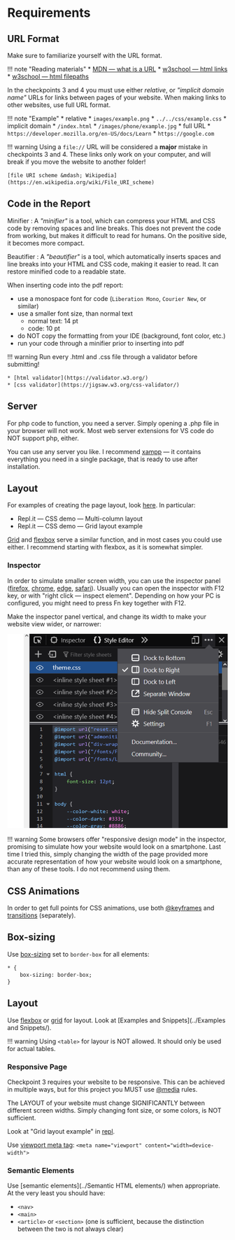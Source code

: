 # Requirements

## URL Format

Make sure to familiarize yourself with the URL format.

!!! note "Reading materials"
	* [MDN &mdash; what is a URL](https://developer.mozilla.org/en-US/docs/Learn/Common_questions/What_is_a_URL)
	* [w3school &mdash; html links](https://www.w3schools.com/html/html_links.asp)
	* [w3school &mdash; html filepaths](https://www.w3schools.com/html/html_filepaths.asp)

In the checkpoints 3 and 4 you must use either *relative*, or *"implicit domain name"* URLs for links between pages of your website. When making links to other websites, use full URL format.

!!! note "Example"
	* relative
		* `images/example.png`
		* `../../css/example.css`
	* implicit domain
		* `/index.html`
		* `/images/phone/example.jpg`
	* full URL
		* `https://developer.mozilla.org/en-US/docs/Learn`
		* `https://google.com`

!!! warning
	Using a `file://` URL will be considered a **major** mistake in checkpoints 3 and&nbsp;4. These links only work on your computer, and will break if you move the website to another folder!

	[file URI scheme &mdash; Wikipedia](https://en.wikipedia.org/wiki/File_URI_scheme)

## Code in the Report

Minifier
:	A *"minifier"* is a tool, which can compress your HTML and CSS code by removing spaces and line breaks. This does not prevent the code from working, but makes it difficult to read for humans. On the positive side, it becomes more compact.

Beautifier
:	A *"beautifier"* is a tool, which automatically inserts spaces and line breaks into your HTML and CSS code, making it easier to read. It can restore minified code to a readable state.

When inserting code into the pdf report:

* use a monospace font for code (`Liberation Mono`, `Courier New`, or similar)
* use a smaller font size, than normal text
	* normal text: 14 pt
	* code: 10 pt
* do NOT copy the formatting from your IDE (background, font color, etc.)
* run your code through a minifier prior to inserting into pdf

!!! warning
	Run every .html and .css file through a validator before submitting!

	* [html validator](https://validator.w3.org/)
	* [css validator](https://jigsaw.w3.org/css-validator/)

## Server

For php code to function, you need a server. Simply opening a .php file in your browser will not work. Most web server extensions for VS code do NOT support php, either.

You can use any server you like. I recommend [xampp](https://www.apachefriends.org/) &mdash; it contains everything you need in a single package, that is ready to use after installation.

## Layout

For examples of creating the page layout, look [here](https://kosrud.github.io/For%20students%20%28HTML%2C%20CSS%29/Examples%20and%20snippets/). In particular:

* Repl.it &mdash; CSS demo &mdash; Multi-column layout
* Repl.it &mdash; CSS demo &mdash; Grid layout example

[Grid](https://www.w3schools.com/css/css_grid.asp) and [flexbox](https://css-tricks.com/snippets/css/a-guide-to-flexbox/) serve a similar function, and in most cases you could use either. I recommend starting with flexbox, as it is somewhat simpler.

### Inspector

In order to simulate smaller screen width, you can use the inspector panel ([firefox](https://firefox-source-docs.mozilla.org/devtools-user/page_inspector/how_to/open_the_inspector/index.html), [chrome](https://www.browserstack.com/guide/inspect-element-in-chrome), [edge](https://learn.microsoft.com/en-us/microsoft-edge/devtools-guide-chromium/overview), [safari](https://www.browserstack.com/guide/how-to-inspect-element-on-mac)). Usually you can open the inspector with F12 key, or with "right click &mdash; inspect element". Depending on how your PC is configured, you might need to press Fn key together with F12.

Make the inspector panel vertical, and change its width to make your website view wider, or narrower:

![inspector-dock-right](Requirements/inspector-dock-right.png)

!!! warning
	Some browsers offer "responsive design mode" in the inspector, promising to simulate how your website would look on a smartphone. Last time I tried this, simply changing the width of the page provided more accurate representation of how your website would look on a smartphone, than any of these tools. I do not recommend using them.

## CSS Animations

In order to get full points for CSS animations, use both [@keyframes](https://www.w3schools.com/cssref/css3_pr_animation-keyframes.asp) and [transitions](https://www.w3schools.com/css/css3_transitions.asp) (separately).

## Box-sizing

Use [box-sizing](https://developer.mozilla.org/en-US/docs/Web/CSS/box-sizing) set to `border-box` for all elements:

```
* {
	box-sizing: border-box;
}
```
## Layout

Use [flexbox](https://www.w3schools.com/css/css3_flexbox.asp) or [grid](https://developer.mozilla.org/en-US/docs/Web/CSS/grid) for layout. Look at [Examples and Snippets](../Examples and Snippets/).

!!! warning
	Using `<table>` for layour is NOT allowed. It should only be used for actual tables.

### Responsive Page

Checkpoint 3 requires your website to be responsive. This can be achieved in multiple ways, but for this project you MUST use [@media](https://www.w3schools.com/cssref/css3_pr_mediaquery.asp) rules.

The LAYOUT of your website must change SIGNIFICANTLY between different screen widths. Simply changing font size, or some colors, is NOT sufficient.

Look at "Grid layout example" in [repl](https://replit.com/@KostiantynRuden/CSS-demo).

Use [viewport meta tag](https://developer.mozilla.org/en-US/docs/Web/HTML/Viewport_meta_tag#background): `<meta name="viewport" content="width=device-width">`

### Semantic Elements

Use [semantic elements](../Semantic HTML elements/) when appropriate. At the very least you should have:

* `<nav>`
* `<main>`
* `<article>` or `<section>` (one is sufficient, because the distinction between the two is not always clear)